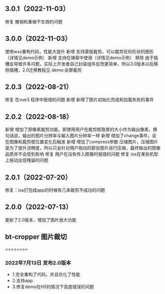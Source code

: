 
## 3.0.1（2022-11-03）
修复 撤销和重做不生效的问题
## 3.0.0（2022-11-03）
使用wxs重构代码，性能大提升
新增 支持蒙版裁剪，可以裁剪任何形状的图形（详情见demo示例）
新增 支持在弹窗中使用（详情见demo示例）
移除 由于插槽会导致许多问题，实际上开发者自己封装组件反而更简单，所以3.0版本以后移除插槽，2.0迁移教程见 demo:全屏裁剪
## 2.0.3（2022-08-21）
修复 在vue3 程序中报错的问题
新增 新增了图片初始化完成和加载失败的事件
## 2.0.2（2022-08-18）
新增 增加了原像素裁剪功能，即使用用户在裁剪框取景的大小作为输出像素，换句话说，输出的图片分辨率与输入图片分辨率一样
新增 增加了change事件，会在图像和裁剪框位置变化后触发
新增 增加了compress参数 压缩图片，压缩图片是为了提升流畅度，所以只会针对用户拖动的那张图片进行压缩，最终输出的图像品质并不会受到影响
修复 用户在没有传入图像时报错的问题
修复 ios在某些机型上拖动出现残留的问题
## 2.0.1（2022-07-20）
修复：ios打包成app的时候有几率裁剪不成功的问题
## 2.0.0（2022-07-13）
更新了2.0版本，增加了图片放大功能
## bt-cropper 图片裁切
========
### 2022年7月13日 发布2.0版本
* 1.完全重构了代码，并且优化了性能
* 2.支持app
* 3.修复demo在H5的情况下高度错误的问题
